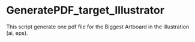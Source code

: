 # GeneratePDF_target_Illustrator

This script generate one pdf file for the Biggest Artboard in the illustration (ai, eps).
